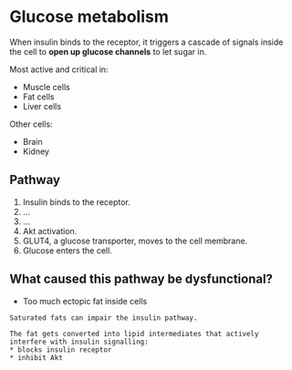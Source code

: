 # Glucose metabolism

When insulin binds to the receptor, it triggers a cascade of signals inside the cell to **open up glucose channels** to let sugar in.

Most active and critical in:
* Muscle cells
* Fat cells
* Liver cells

Other cells:
* Brain
* Kidney

## Pathway

1. Insulin binds to the receptor.
2. ...
3. ...
4. Akt activation.
5. GLUT4, a glucose transporter, moves to the cell membrane.
6. Glucose enters the cell.

## What caused this pathway be dysfunctional?

* Too much ectopic fat inside cells

~~~admonish warning title="Saturated fats"
Saturated fats can impair the insulin pathway.

The fat gets converted into lipid intermediates that actively interfere with insulin signalling:
* blocks insulin receptor
* inhibit Akt
~~~
